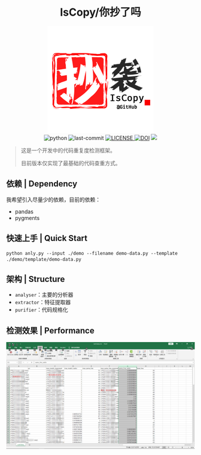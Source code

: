 <h1 align="center"> IsCopy/你抄了吗 </h1>
<p align="center">
	<img src="docs/pic/logo.png" alt="logo"/><br/>
    <img src="https://img.shields.io/badge/python-3.6-blue.svg" alt="python"/>
    <img src="https://img.shields.io/github/last-commit/WhiteRobe/iscopy.svg" alt="last-commit"/>
    <a href="https://github.com/WhiteRobe/iscopy/blob/master/LICENSE">
    	<img src="https://img.shields.io/github/license/mashape/apistatus.svg?maxAge=2592000" alt="LICENSE"/>
    </a>
    <a href="https://zenodo.org/badge/latestdoi/214223313"><img src="https://zenodo.org/badge/214223313.svg" alt="DOI"></a>
    <img src='https://bettercodehub.com/edge/badge/WhiteRobe/iscopy?branch=master'>
</p>

> 这是一个开发中的代码重复度检测框架。
>
> 目前版本仅实现了最基础的代码查重方式。

## 依赖 | Dependency

我希望引入尽量少的依赖，目前的依赖：

- pandas
- pygments

## 快速上手 | Quick Start

```shell
python anly.py --input ./demo --filename demo-data.py --template ./demo/template/demo-data.py
```

## 架构 | Structure

- `analyser`：主要的分析器
- `extractor`：特征提取器
- `purifier`：代码规格化

## 检测效果 | Performance

<p align="center">
    <img src="docs/pic/summary.png" alt="summary.png"/>
</p>

